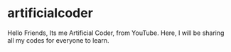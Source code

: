 # artificialcoder
Hello Friends, Its me Artificial Coder, from YouTube. Here, I will be sharing all my codes for everyone to learn.
